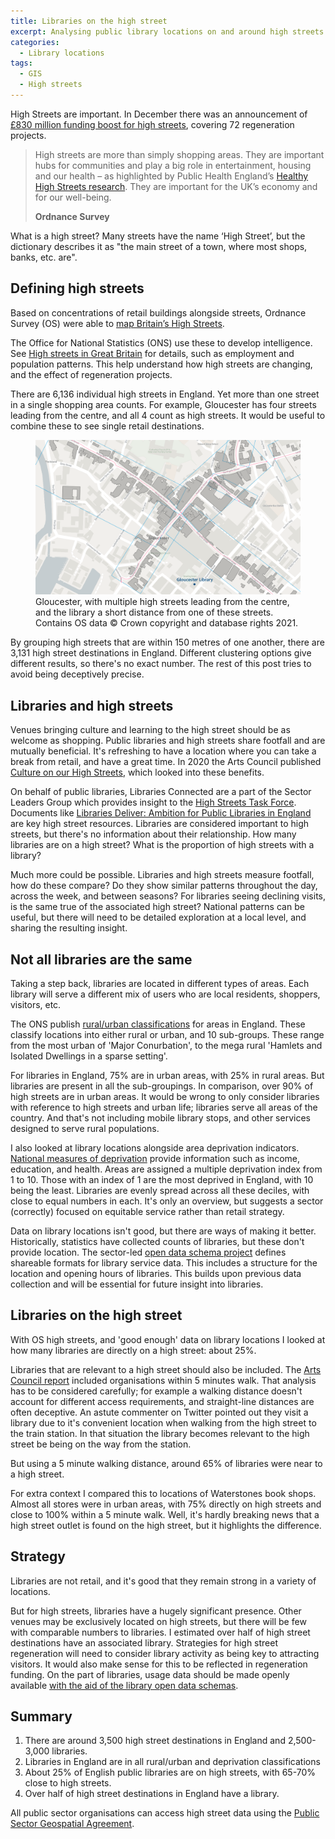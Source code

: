 ```yaml
---
title: Libraries on the high street
excerpt: Analysing public library locations on and around high streets in England
categories:
  - Library locations
tags:
  - GIS
  - High streets
---
```


High Streets are important. In December there was an announcement of [£830 million funding boost for high streets](https://www.gov.uk/government/news/830-million-funding-boost-for-high-streets), covering 72 regeneration projects.

> High streets are more than simply shopping areas. They are important hubs for communities and play a big role in entertainment, housing and our health – as highlighted by Public Health England’s [Healthy High Streets research](https://www.gov.uk/government/publications/healthy-high-streets-good-place-making-in-an-urban-setting). They are important for the UK’s economy and for our well-being. 
>
> **Ordnance Survey**

What is a high street? Many streets have the name ‘High Street’, but the dictionary describes it as "the main street of a town, where most shops, banks, etc. are".

## Defining high streets

Based on concentrations of retail buildings alongside streets, Ordnance Survey (OS) were able to [map Britain’s High Streets](https://www.ordnancesurvey.co.uk/business-government/sectors/public-sector/high-streets).

The Office for National Statistics (ONS) use these to develop intelligence. See [High streets in Great Britain](https://www.ons.gov.uk/peoplepopulationandcommunity/populationandmigration/populationestimates/articles/highstreetsingreatbritain/march2020) for details, such as employment and population patterns. This help understand how high streets are changing, and the effect of regeneration projects.

There are 6,136 individual high streets in England. Yet more than one street in a single shopping area counts. For example, Gloucester has four streets leading from the centre, and all 4 count as high streets. It would be useful to combine these to see single retail destinations.

<figure>
  <img src="https://raw.githubusercontent.com/LibrariesHacked/librarieshacked.github.io/master/images/2021-04-12-gloucester-high-streets.png" alt="Map of the centre of GLouceser with lines plotted along the high streets and a point plotted for Gloucester library"/>
  <figcaption>Gloucester, with multiple high streets leading from the centre, and the library a short distance from one of these streets. Contains OS data &copy; Crown copyright and database rights 2021.</figcaption>
</figure>

By grouping high streets that are within 150 metres of one another, there are 3,131 high street destinations in England. Different clustering options give different results, so there's no exact number. The rest of this post tries to avoid being deceptively precise.

## Libraries and high streets

Venues bringing culture and learning to the high street should be as welcome as shopping. Public libraries and high streets share footfall and are mutually beneficial. It's refreshing to have a location where you can take a break from retail, and have a great time. In 2020 the Arts Council published [Culture on our High Streets](https://www.artscouncil.org.uk/news-and-announcements/culture-our-high-streets), which looked into these benefits.

On behalf of public libraries, Libraries Connected are a part of the Sector Leaders Group which provides insight to the [High Streets Task Force](https://www.highstreetstaskforce.org.uk/). Documents like [Libraries Deliver: Ambition for Public Libraries in England](https://www.highstreetstaskforce.org.uk/resources/details/?id=5f538224-45be-45a2-96fa-746337e0527a) are key high street resources. Libraries are considered important to high streets, but there's no information about their relationship. How many libraries are on a high street? What is the proportion of high streets with a library?

Much more could be possible. Libraries and high streets measure footfall, how do these compare? Do they show similar patterns throughout the day, across the week, and between seasons? For libraries seeing declining visits, is the same true of the associated high street? National patterns can be useful, but there will need to be detailed exploration at a local level, and sharing the resulting insight.

## Not all libraries are the same

Taking a step back, libraries are located in different types of areas. Each library will serve a different mix of users who are local residents, shoppers, visitors, etc.

The ONS publish [rural/urban classifications](https://www.ons.gov.uk/methodology/geography/geographicalproducts/ruralurbanclassifications/2011ruralurbanclassification) for areas in England. These classify locations into either rural or urban, and 10 sub-groups. These range from the most urban of 'Major Conurbation', to the mega rural 'Hamlets and Isolated Dwellings in a sparse setting'.

For libraries in England, 75% are in urban areas, with 25% in rural areas. But libraries are present in all the sub-groupings. In comparison, over 90% of high streets are in urban areas. It would be wrong to only consider libraries with reference to high streets and urban life; libraries serve all areas of the country. And that's not including mobile library stops, and other services designed to serve rural populations.

I also looked at library locations alongside area deprivation indicators. [National measures of deprivation](https://www.gov.uk/government/statistics/english-indices-of-deprivation-2019) provide information such as income, education, and health. Areas are assigned a multiple deprivation index from 1 to 10. Those with an index of 1 are the most deprived in England, with 10 being the least. Libraries are evenly spread across all these deciles, with close to equal numbers in each. It's only an overview, but suggests a sector (correctly) focused on equitable service rather than retail strategy.

Data on library locations isn't good, but there are ways of making it better. Historically, statistics have collected counts of libraries, but these don't provide location. The sector-led [open data schema project](https://schema.librarydata.uk/) defines shareable formats for library service data. This includes a structure for the location and opening hours of libraries. This builds upon previous data collection and will be essential for future insight into libraries.

## Libraries on the high street

With OS high streets, and 'good enough' data on library locations I looked at how many libraries are directly on a high street: about 25%.

Libraries that are relevant to a high street should also be included. The [Arts Council report](https://www.artscouncil.org.uk/news-and-announcements/culture-our-high-streets) included organisations within 5 minutes walk. That analysis has to be considered carefully; for example a walking distance doesn't account for different access requirements, and straight-line distances are often deceptive. An astute commenter on Twitter pointed out they visit a library due to it's convenient location when walking from the high street to the train station. In that situation the library becomes relevant to the high street be being on the way from the station.

But using a 5 minute walking distance, around 65% of libraries were near to a high street.

For extra context I compared this to locations of Waterstones book shops. Almost all stores were in urban areas, with 75% directly on high streets and close to 100% within a 5 minute walk. Well, it's hardly breaking news that a high street outlet is found on the high street, but it highlights the difference.

## Strategy

Libraries are not retail, and it's good that they remain strong in a variety of locations.

But for high streets, libraries have a hugely significant presence. Other venues may be exclusively located on high streets, but there will be few with comparable numbers to libraries. I estimated over half of high street destinations have an associated library. Strategies for high street regeneration will need to consider library activity as being key to attracting visitors. It would also make sense for this to be reflected in regeneration funding. On the part of libraries, usage data should be made openly available [with the aid of the library open data schemas](https://schema.librarydata.uk/).

## Summary

1. There are around 3,500 high street destinations in England and 2,500-3,000 libraries.
2. Libraries in England are in all rural/urban and deprivation classifications
4. About 25% of English public libraries are on high streets, with 65-70% close to high streets.
5. Over half of high street destinations in England have a library.

All public sector organisations can access high street data using the [Public Sector Geospatial Agreement](https://www.ordnancesurvey.co.uk/business-government/public-sector-geospatial-agreement).